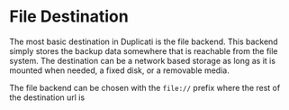 # File Destination

The most basic destination in Duplicati is the file backend. This backend simply stores the backup data somewhere that is reachable from the file system. The destination can be a network based storage as long as it is mounted when needed, a fixed disk, or a removable media.

The file backend can be chosen with the `file://` prefix where the rest of the destination url is&#x20;
